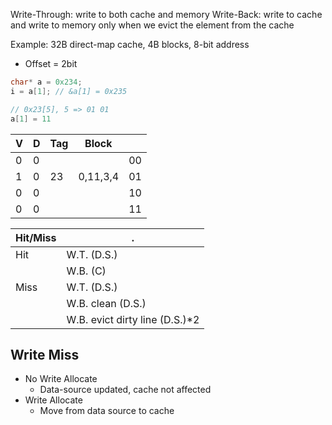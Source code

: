 Write-Through: write to both cache and memory
Write-Back: write to cache and write to memory only when we evict the element from the cache

Example: 32B direct-map cache, 4B blocks, 8-bit address
- Offset = 2bit

```C
char* a = 0x234;
i = a[1]; // &a[1] = 0x235

// 0x23[5], 5 => 01 01
a[1] = 11
```

| V   | D   | Tag | Block    |     |
| --- | --- | --- | -------- | --- |
| 0   | 0   |     |          | 00  |
| 1   | 0   | 23  | 0,11,3,4 | 01  |
| 0   | 0   |     |          | 10  |
| 0   | 0   |     |          | 11  |

| Hit/Miss | .                               |
| -------- | ------------------------------- |
| Hit      | W.T. (D.S.)                     |
|          | W.B. (C)                        |
| Miss     | W.T. (D.S.)                     |
|          | W.B. clean (D.S.)               | 
|          | W.B. evict dirty line (D.S.)\*2 |

## Write Miss
- No Write Allocate
    - Data-source updated, cache not affected
- Write Allocate
    - Move from data source to cache